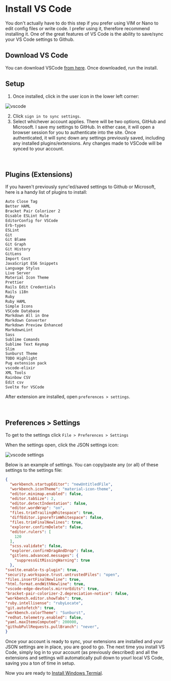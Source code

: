 # Install VS Code

You don't actually have to do this step if you prefer using VIM or Nano to edit config files or write code. I prefer using it, therefore recommend installing it. One of the great features of VS Code is the ability to save/sync your VS Code settings to Github.

## Download VS Code

You can download VSCode [from here](https://code.visualstudio.com/Download). Once downloaded, run the install. 

## Setup

1. Once installed, click in the user icon in the lower left corner:

![vscode](https://user-images.githubusercontent.com/516548/112903017-97c55a00-90ac-11eb-9077-e9c34b3e8a6f.png)

2. Click `sign in to sync settings`. 
3. Select whichever account applies. There will be two options, GitHub and Microsoft. I save my settings to GitHub. In either case, it will open a browser session for you to authenticate into the site. Once authenticated, it will sync down any settings previously saved, including any installed plugins/extensions. Any changes made to VSCode will be synced to your account. 

<br/>

## Plugins (Extensions)

If you haven't previously sync'ed/saved settings to Github or Microsoft, here is a handy list of plugins to install:

```txt
Auto Close Tag
Better HAML
Bracket Pair Colorizer 2
Disable ESLint Rule
EditorConfig for VSCode
Erb-types
ESLint
Git
Git Blame
Git Graph
Git History
GitLens
Import Cost
JavaScript ES6 Snippets
Language Stylus
Live Server
Material Icon Theme
Prettier
Rails Edit Credentials
Rails i18n
Ruby
Ruby HAML
Simple Icons
VSCode Database
Markdown All in One
Markdown Converter
Markdown Preview Enhanced
MarkdownLint
Sass
Sublime Comands
Sublime Text Keymap
Slim
Sunburst Theme
TODO Highlight
Pug extension pack
vscode-elixir
XML Tools
Rainbow CSV
Edit csv
Svelte for VSCode
```

After extension are installed, open `preferences > settings`.

<br/>

## Preferences > Settings

To get to the settings click `File > Preferences > Settings`

When the settings open, click the JSON settings icon:

![vscode settings](https://user-images.githubusercontent.com/516548/112904337-69487e80-90ae-11eb-8416-19d0db5ffafe.png)

Below is an example of settings. You can copy/paste any (or all) of these settings to the settings file:

```json
{
  "workbench.startupEditor": "newUntitledFile",
  "workbench.iconTheme": "material-icon-theme",
  "editor.minimap.enabled": false,
  "editor.tabSize": 2,
  "editor.detectIndentation": false,
  "editor.wordWrap": "on",
  "files.trimTrailingWhitespace": true,
  "diffEditor.ignoreTrimWhitespace": false,
  "files.trimFinalNewlines": true,
  "explorer.confirmDelete": false,
  "editor.rulers": [
    120
  ],
  "scss.validate": false,
  "explorer.confirmDragAndDrop": false,
  "gitlens.advanced.messages": {
    "suppressGitMissingWarning": true
  },
"svelte.enable-ts-plugin": true,
"security.workspace.trust.untrustedFiles": "open",
"files.insertFinalNewline": true,
"html.format.endWithNewline": true,
"vscode-edge-devtools.mirrorEdits": true,
"bracket-pair-colorizer-2.depreciation-notice": false,
"workbench.editor.showTabs": true,
"ruby.intellisense": "rubyLocate",
"git.autofetch": true,
"workbench.colorTheme": "Sunburst",
"redhat.telemetry.enabled": false,
"yaml.maxItemsComputed": 200000,
"githubPullRequests.pullBranch": "never",
}
```

Once your account is ready to sync, your extensions are installed and your JSON settings are in place, you are good to go. The next time you install VS Code, simply log in to your account (as previously described) and all the extensions and settings will automatically pull down to yourl local VS Code, saving you a ton of time in setup.

Now you are ready to [Install Windows Termial](https://github.com/scott-knight/linux-on-windows-11/blob/main/install-windows-terminal.md).
